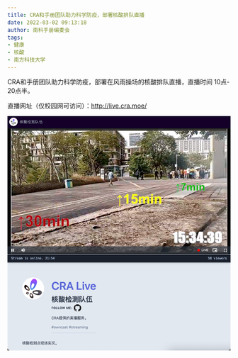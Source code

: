 ```yaml
---
title: CRA和手册团队助力科学防疫，部署核酸排队直播
date: 2022-03-02 09:13:18
author: 南科手册编委会
tags:
- 健康
- 核酸
- 南方科技大学
---
```


CRA和手册团队助力科学防疫，部署在风雨操场的核酸排队直播，直播时间 10点- 20点半。

直播网址（仅校园网可访问）：<http://live.cra.moe/>

![界面截图](/post-img/live-queue.png)
